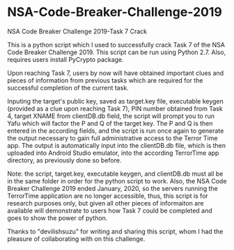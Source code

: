 # NSA-Code-Breaker-Challenge-2019
NSA Code Breaker Challenge 2019-Task 7 Crack

This is a python script which I used to successfully crack Task 7 of the NSA Code Breaker Challenge 2019.
This script can be run using Python 2.7. Also, requires users install PyCrypto package. 

Upon reaching Task 7, users by now will have obtained important clues and pieces of information from previous tasks which are required 
for the successful completion of the current task. 

Inputing the target's public key, saved as target.key file, executable keygen (provided as a clue upon reaching Task 7), PIN number obtained from Task 4, target XNAME from clientDB.db field, 
the script will prompt you to run Yafu which will factor the P and Q of the target key. The P and Q is then entered in the according fields, and the script is run once again
to generate the output necessary to gain full administrative access to the Terror Time app. The output is automatically input into the clientDB.db file, which is then uploaded into Android Studio emulator, into the according TerrorTime app directory, as previously done so before. 

Note: the script, target.key, executable keygen, and clientDB.db must all be in the same folder in order for the python script to work.
Also, the NSA Code Breaker Challenge 2019 ended January, 2020, so the servers running the TerrorTime application are no longer accessible,
thus, this script is for research purposes only, but given all other pieces of informaiton are available will demonstrate to users how Task 7
could be completed and goes to show the power of python.

Thanks to "devilishsuzu" for writing and sharing this script, whom I had the pleasure of collaborating with on this challenge. 
 

